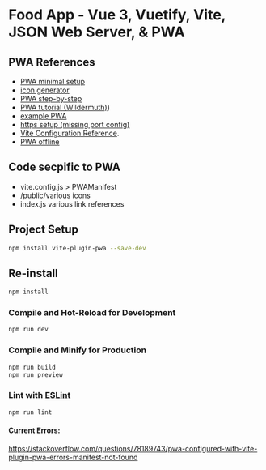 # Food App - Vue 3, Vuetify, Vite, JSON Web Server, & PWA

## PWA References
- [PWA minimal setup](https://vite-pwa-org.netlify.app)
- [icon generator](https://favicon.io)
- [PWA step-by-step](https://dev.to/hamdankhan364/simplifying-progressive-web-app-pwa-development-with-vite-a-beginners-guide-38cf)
- [PWA tutorial (Wildermuth)](https://wildermuth.com/2023/02/09/vite-plugin-for-progressive-web-apps/))
- [example PWA](https://www.youtube.com/watch?v=HExHPdX4Rb0)
- [https setup (missing port config)](https://www.youtube.com/watch?v=s2YxcPR_yhw)
- [Vite Configuration Reference](https://vitejs.dev/config/).
- [PWA offline](https://www.youtube.com/watch?v=h1EhsJNVpxY)

## Code secpific to PWA
- vite.config.js > PWAManifest
- /public/various icons
- index.js various link references

## Project Setup

```sh
npm install vite-plugin-pwa --save-dev
```

## Re-install
```sh
npm install
```

### Compile and Hot-Reload for Development

```sh
npm run dev
```

### Compile and Minify for Production

```sh
npm run build
npm run preview
```

### Lint with [ESLint](https://eslint.org/)

```sh
npm run lint
```


#### Current Errors:
https://stackoverflow.com/questions/78189743/pwa-configured-with-vite-plugin-pwa-errors-manifest-not-found